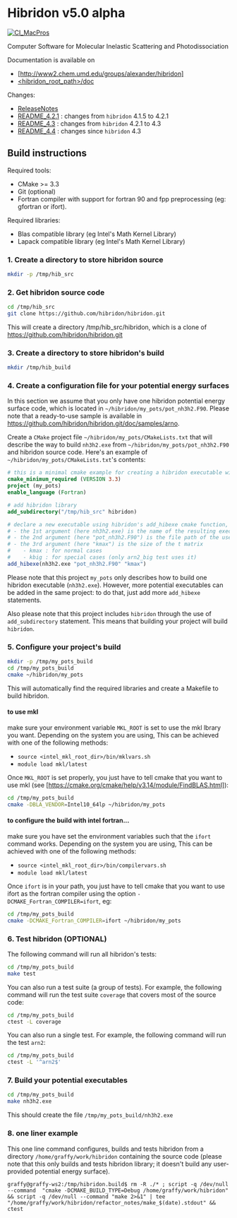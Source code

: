 # Hibridon v5.0 alpha

[![CI_MacPros](https://github.com/hibridon/hibridon/actions/workflows/CI_macpros.yml/badge.svg?branch=master)](https://github.com/hibridon/hibridon/actions/workflows/CI_macpros.yml)

Computer Software for
Molecular Inelastic Scattering and Photodissociation

Documentation is available on
- [http://www2.chem.umd.edu/groups/alexander/hibridon]
- [<hibridon_root_path>/doc](doc)

Changes:
- [ReleaseNotes](ReleaseNotes)
- [README_4.2.1](README_4.2.1) : changes from `hibridon` 4.1.5 to 4.2.1
- [README_4.3](README_4.3) : changes from `hibridon` 4.2.1 to 4.3 
- [README_4.4](README_4.4) : changes since `hibridon` 4.3

## Build instructions

Required tools:
* CMake >= 3.3
* Git (optional)
* Fortran compiler with support for fortran 90 and fpp preprocessing (eg: gfortran or ifort).

Required libraries:

* Blas compatible library (eg Intel's Math Kernel Library)
* Lapack compatible library (eg Intel's Math Kernel Library)

### 1. Create a directory to store hibridon source

```bash
mkdir -p /tmp/hib_src
```
### 2. Get hibridon source code

```bash
cd /tmp/hib_src
git clone https://github.com/hibridon/hibridon.git
```
This will create a directory /tmp/hib_src/hibridon, which is a clone of https://github.com/hibridon/hibridon.git 

### 3. Create a directory to store hibridon's build

```bash
mkdir /tmp/hib_build
```

### 4. Create a configuration file for your potential energy surfaces

In this section we assume that you only have one hibridon potential energy surface code, which is located in `~/hibridon/my_pots/pot_nh3h2.F90`. Please note that a ready-to-use sample is available in https://github.com/hibridon/hibridon.git/doc/samples/arno.

Create a `CMake` project file `~/hibridon/my_pots/CMakeLists.txt` that will describe the way to build `nh3h2.exe` from `~/hibridon/my_pots/pot_nh3h2.F90` and hibridon source code. Here's an example of `~/hibridon/my_pots/CMakeLists.txt`'s contents:

```cmake
# this is a minimal cmake example for creating a hibridon executable with a user-defined potential
cmake_minimum_required (VERSION 3.3)
project (my_pots)
enable_language (Fortran)

# add hibridon library
add_subdirectory("/tmp/hib_src" hibridon)

# declare a new executable using hibridon's add_hibexe cmake function, where:
# - the 1st argument (here nh3h2.exe) is the name of the resulting executable
# - the 2nd argument (here "pot_nh3h2.F90") is the file path of the user provided potential file
# - the 3rd argument (here "kmax") is the size of the t matrix
#    - kmax : for normal cases
#    - kbig : for special cases (only arn2_big test uses it)
add_hibexe(nh3h2.exe "pot_nh3h2.F90" "kmax")
```

Please note that this project `my_pots` only describes how to build one hibridon executable (`nh3h2.exe`). However, more potential executables can be added in the same project: to do that, just add more `add_hibexe` statements.

Also please note that this project includes `hibridon` through the use of `add_subdirectory` statement. This means that building your project will build `hibridon`.

### 5. Configure your project's build

```bash
mkdir -p /tmp/my_pots_build
cd /tmp/my_pots_build
cmake ~/hibridon/my_pots
```
This will automatically find the required libraries and create a Makefile to build hibridon. 

#### to use mkl

make sure your environment variable `MKL_ROOT` is set to use the mkl lbrary you want. Depending on the system you are using, This can be achieved with one of the following methods:
- `source <intel_mkl_root_dir>/bin/mklvars.sh`
- `module load mkl/latest`

Once `MKL_ROOT` is set properly, you just have to tell cmake that you want to use mkl (see [https://cmake.org/cmake/help/v3.14/module/FindBLAS.html]):

```bash
cd /tmp/my_pots_build
cmake -DBLA_VENDOR=Intel10_64lp ~/hibridon/my_pots
```

#### to configure the build with intel fortran...

make sure you have set the environment variables such that the `ifort` command works. Depending on the system you are using, This can be achieved with one of the following methods:
- `source <intel_mkl_root_dir>/bin/compilervars.sh`
- `module load mkl/latest`

Once `ifort` is in your path, you just have to tell cmake that you want to use ifort as the fortran compiler using the option `-DCMAKE_Fortran_COMPILER=ifort`, eg:

```bash
cd /tmp/my_pots_build
cmake -DCMAKE_Fortran_COMPILER=ifort ~/hibridon/my_pots
```

### 6. Test hibridon (OPTIONAL)

The following command will run all hibridon's tests:

```bash
cd /tmp/my_pots_build
make test
```

You can also run a test suite (a group of tests). For example, the following command will run the test suite `coverage` that covers most of the source code:

```bash
cd /tmp/my_pots_build
ctest -L coverage 
```

You can also run a single test. For example, the following command will run the test `arn2`:

```bash
cd /tmp/my_pots_build
ctest -L '^arn2$'
```

### 7. Build your potential executables

```bash
cd /tmp/my_pots_build
make nh3h2.exe
```
This should create the file `/tmp/my_pots_build/nh3h2.exe`

### 8. one liner example

This one line command configures, builds and tests hibridon from a directory `/home/graffy/work/hibridon` containing the source code (please note that this only builds and tests hibridon library; it doesn't build any user-provided potential energy surface).

```
graffy@graffy-ws2:/tmp/hibridon.build$ rm -R ./* ; script -q /dev/null --command  "cmake -DCMAKE_BUILD_TYPE=Debug /home/graffy/work/hibridon" && script -q /dev/null --command "make 2>&1" | tee "/home/graffy/work/hibridon/refactor_notes/make_$(date).stdout" && ctest
```
<!---
## For code contributors

### Code coverage

Code coverage option `ENABLE_CODE_COVERAGE` allows the delvelopers to identify the portions of hibridon source code that are not yet covered by the tests.

To activate code coverage, add `-DENABLE_CODE_COVERAGE=ON` to the cmake command. This option will generate code coverage info files when running tests.

Then, `make html_coverages`, will convert these coverage files into html reports:
- `<hibridon_build_dir>/coverage/<test_id>/index.html`: a report that shows the code covered by the test `<test_id>`
- `<hibridon_build_dir>/coverage/total/index.html`: a report that shows the code covered by all tests

### Performance profiling

To activate profiling, add `-DENABLE_PROFILING=ON` to the cmake command. This will build and run hibridon with profiling option. When run, each test will additionnaly create a `call_graph.pdf` file which shows where time was spent during the test.
-->